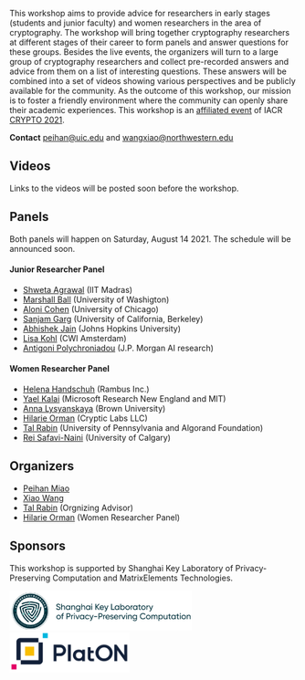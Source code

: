 
This workshop aims to provide advice for researchers in early stages (students and junior faculty) and women researchers in the area of cryptography. The workshop will bring together cryptography researchers at different stages of their career to form panels and answer questions for these groups. Besides the live events, the organizers will turn to a large group of cryptography researchers and collect pre-recorded answers and advice from them on a list of interesting questions. These answers will be combined into a set of videos showing various perspectives and be publicly available for the community. As the outcome of this workshop, our mission is to foster a friendly environment where the community can openly share their academic experiences.
This workshop is an [affiliated event](https://crypto.iacr.org/2021/affiliated.php) of IACR [CRYPTO 2021](https://crypto.iacr.org/2021/).

**Contact** [peihan@uic.edu](peihan@uic.edu) and [wangxiao@northwestern.edu](wangxiao@northwestern.edu)


## Videos
Links to the videos will be posted soon before the workshop.

## Panels
Both panels will happen on Saturday, August 14 2021. The schedule will be announced soon.

#### Junior Researcher Panel
- [Shweta Agrawal](https://www.cse.iitm.ac.in/~shwetaag/) (IIT Madras)
- [Marshall Ball](http://www.columbia.edu/~mmb2249/) (University of Washigton)
- [Aloni Cohen](https://aloni.net) (University of Chicago)
- [Sanjam Garg](https://people.eecs.berkeley.edu/~sanjamg/) (University of California, Berkeley)
- [Abhishek Jain](https://www.cs.jhu.edu/~abhishek/) (Johns Hopkins University)
- [Lisa Kohl](https://lisakohl.me) (CWI Amsterdam)
- [Antigoni Polychroniadou](http://www.cs.cornell.edu/~polychroniadou/) (J.P. Morgan AI research)

#### Women Researcher Panel
- [Helena Handschuh](https://www.rambus.com/inventors/inventor-helena-handschuh/) (Rambus Inc.)
- [Yael Kalai](https://www.microsoft.com/en-us/research/people/yael) (Microsoft Research New England and MIT)
- [Anna Lysyanskaya](http://cs.brown.edu/people/alysyans/) (Brown University)
- [Hilarie Orman](https://crypticlabs.org/hilarie-orman/) (Cryptic Labs LLC)
- [Tal Rabin](https://directory.seas.upenn.edu/tal-rabin/) (University of Pennsylvania and Algorand Foundation)
- [Rei Safavi-Naini](http://pages.cpsc.ucalgary.ca/~rei/) (University of Calgary)


## Organizers
- [Peihan Miao](https://sites.google.com/view/peihanmiao/home)
- [Xiao Wang](https://wangxiao1254.github.io)
- [Tal Rabin](https://directory.seas.upenn.edu/tal-rabin/) (Orgnizing Advisor)
- [Hilarie Orman](https://crypticlabs.org/hilarie-orman/) (Women Researcher Panel)

## Sponsors 
This workshop is supported by Shanghai Key Laboratory of Privacy-Preserving Computation and MatrixElements Technologies.

<img src="Lab-logo.png" height=70px/>
<img src="PlatON-logo.png" height=70px/>
